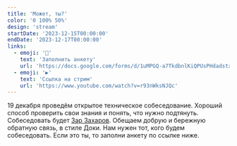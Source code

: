 ```yaml
---
title: 'Может, ты?'
color: '0 100% 50%'
design: 'stream'
startDate: '2023-12-15T00:00:00'
endDate: '2023-12-17T00:00:00'
links:
  - emoji: '👤'
    text: 'Заполнить анкету'
    url: 'https://docs.google.com/forms/d/1uMPGQ-a7TkdbnlKiQPUsPHdadstxUSm8DtKPxQZwLRI/edit'
  - emoji: '▶️'
    text: 'Ссылка на стрим'
    url: 'https://www.youtube.com/watch?v=r93nWksNJQc'
---
```


19 декабря проведём открытое техническое собеседование. Хороший способ проверить свои знания и понять, что нужно подтянуть. Собеседовать будет <a href="https://t.me/zarzakharov">Зар Захаров</a>. Обещаем добрую и бережную обратную связь, в стиле Доки. Нам нужен тот, кого будем собеседовать. Если это ты, то заполни анкету по ссылке ниже.
